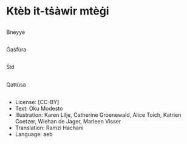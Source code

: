 # Ktèb it-tṡàwir mtèġi

##
Bneyye

##
Ġaṡfùra

##
Ṡìd

##
Qaŧŧùsa

##
* License: [CC-BY]
* Text: Oku Modesto
* Illustration: Karen Lilje, Catherine Groenewald, Alice Toich, Katrien Coetzer, Wiehan de Jager, Marleen Visser
* Translation: Ramzi Hachani
* Language: aeb
